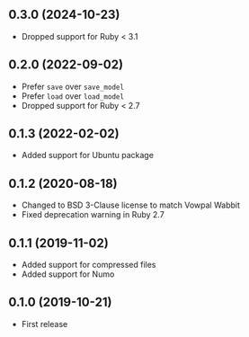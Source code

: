 ## 0.3.0 (2024-10-23)

- Dropped support for Ruby < 3.1

## 0.2.0 (2022-09-02)

- Prefer `save` over `save_model`
- Prefer `load` over `load_model`
- Dropped support for Ruby < 2.7

## 0.1.3 (2022-02-02)

- Added support for Ubuntu package

## 0.1.2 (2020-08-18)

- Changed to BSD 3-Clause license to match Vowpal Wabbit
- Fixed deprecation warning in Ruby 2.7

## 0.1.1 (2019-11-02)

- Added support for compressed files
- Added support for Numo

## 0.1.0 (2019-10-21)

- First release
